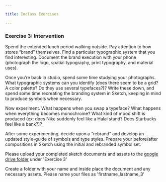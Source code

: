 ```yaml
---

title: Inclass Exercises

---
```


### Exercise 3: Intervention

Spend the extended lunch period walking outside. Pay attention to how stores “brand” themselves. Find a particular typographic system that you find interesting. Document the brand execution with your phone (photograph the logo, spatial typography, print typography, and material uses). 

Once you’re back in studio, spend some time studying your photographs. What typographic systems can you identify (does there seem to be a grid? A color palette? Do they use several typefaces?)? Write these down, and spend some time recreating the branding system in Sketch, keeping in mind to produce symbols when necessary. 

Now experiment. What happens when you swap a typeface? What happens when everything becomes monochrome? What kind of mood shift is produced (ex: does Nike suddenly feel like a Halal stand? Does Starbucks feel like a bank?)?

After some experimenting, decide upon a “rebrand” and develop an updated style-guide of symbols and type styles. Prepare your before/after compositions in Sketch using the initial and rebranded symbol set.

Please upload your completed sketch documents and assets to the [google drive folder](https://drive.google.com/drive/folders/1ZQ0fJ3U7UB_Pc33-t2hlZx7exY2pGSSh?usp=sharing) under 'Exercise 3'

Create a folder with your name and inside place the document and any necessary assets. Please name your files as 'firstname_lastname_3'